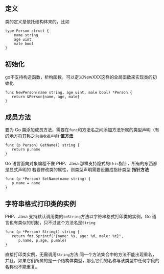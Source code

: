 ## 定义
类的定义是依托结构体来的，比如
```
type Person struct {
    name string
    age uint
    male bool
}
```
## 初始化
go不支持构造函数，析构函数，可以定义NewXXX这样的全局函数来实现类的初始化
```
func NewPerson(name string, age uint, male bool) *Person {
   return &Person{name, age, male}
}
```
## 成员方法
要为 Go 类添加成员方法，需要在`func`和方法名之间添加方法所属的类型声明（有的地方将其称之为`接收者声明`)
**值方法**
```
func (p Person) GetName() string {
   return p.name
}
```
Go 语言面向对象编程不像 PHP、Java 那样支持隐式的`this`指针，所有的东西都是显式声明的
若要修改类的属性，则类型声明需要设置成指针类型
**指针方法**
```
func (p *Person) SetName(name string) {
   p.name = name
}
```
## 字符串格式打印类的实例
PHP、Java 支持默认调用类的`toString`方法以字符串格式打印类的实例，Go 语言也有类似的机制，只不过这个方法名是`String`
```
func (p *Person) String() string {
   return fmt.Sprintf("{name: %s, age: %d, male: %t}",
      p.name, p.age, p.male)
}
```
直接打印类实例，无需调用`String`方法
同一个方法集合中的方法不能出现重名，并且，如果它们所属的是一个结构体类型，那么它们的名称与该类型中任何字段的名称也不能重复。
